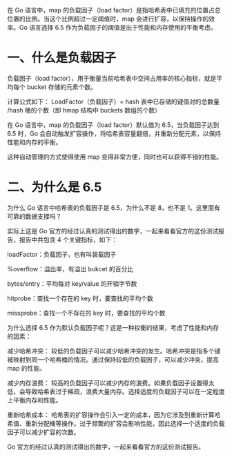 在 Go 语言中，map 的负载因子（load factor）是指哈希表中已填充的位置占总位置的比例。当这个比例超过一定阈值时，map 会进行扩容，以保持操作的效率。Go 语言选择 6.5 作为负载因子的阈值是出于性能和内存使用的平衡考虑。

# 一、什么是负载因子

负载因子（load factor），用于衡量当前哈希表中空间占用率的核心指标，就是平均每个 bucket 存储的元素个数。

计算公式如下： LoadFactor（负载因子）= hash 表中已存储的键值对的总数量 /hash 桶的个数（即 hmap 结构中 buckets 数组的个数）

在 Go 语言中，map 的负载因子（load factor）默认值为 6.5，当负载因子达到 6.5 时，Go 会自动触发扩容操作，将哈希表容量翻倍，并重新分配元素，以保持性能和内存的平衡。

这种自动管理的方式使得使用 map 变得非常方便，同时也可以获得不错的性能。

# 二、为什么是 6.5

为什么 Go 语言中哈希表的负载因子是 6.5，为什么不是 8，也不是 1。这里面有可靠的数据支撑吗？

实际上这是 Go 官方的经过认真的测试得出的数字，一起来看看官方的这份测试报告，报告中共包含 4 个关键指标，如下：

loadFactor：负载因子，也有叫装载因子

%overflow：溢出率，有溢出 bukcet 的百分比

bytes/entry：平均每对 key/value 的开销字节数

hitprobe：查找一个存在的 key 时，要查找的平均个数

missprobe：查找一个不存在的 key 时，要查找的平均个数

为什么选择 6.5 作为默认负载因子呢？这是一种权衡的结果，考虑了性能和内存的因素：

减少哈希冲突： 较低的负载因子可以减少哈希冲突的发生。哈希冲突是指多个键被映射到同一个哈希桶的情况。通过保持较低的负载因子，可以减少冲突，提高 map 的性能。

减少内存浪费： 较高的负载因子可以减少内存的浪费。如果负载因子设置得太低，会导致哈希表过于稀疏，浪费大量内存。选择适度的负载因子可以在一定程度上平衡内存和性能。

重新哈希成本： 哈希表的扩容操作会引入一定的成本，因为它涉及到重新计算哈希值、重新分配桶等操作。过于频繁的扩容会影响性能，因此选择一个适度的负载因子可以减少扩容的次数。

Go 官方的经过认真的测试得出的数字，一起来看看官方的这份测试报告。
